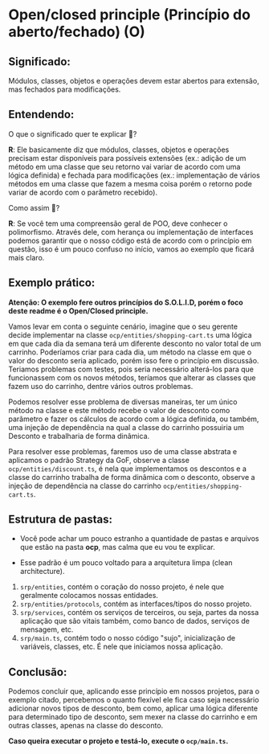 # Open/closed principle (Princípio do aberto/fechado) (O)

## Significado:
Módulos, classes, objetos e operações devem estar abertos para extensão, mas fechados para modificações.

## Entendendo:
O que o significado quer te explicar 🤔?

**R**: Ele basicamente diz que módulos, classes, objetos e operações precisam estar disponíveis para possíveis extensões (ex.: adição de um método em uma classe que seu retorno vai variar de acordo com uma lógica definida) e fechada para modificações (ex.: implementação de vários métodos em uma classe que fazem a mesma coisa porém o retorno pode variar de acordo com o parâmetro recebido).

Como assim 🤯?

**R**: Se você tem uma compreensão geral de POO, deve conhecer o polimorfismo. Através dele, com herança ou implementação de interfaces podemos garantir que o nosso código está de acordo com o princípio em questão, isso é um pouco confuso no início, vamos ao exemplo que ficará mais claro.


## Exemplo prático:
**Atenção: O exemplo fere outros princípios do S.O.L.I.D, porém o foco deste readme é o Open/Closed principle.**

Vamos levar em conta o seguinte cenário, imagine que o seu gerente decide implementar na classe `ocp/entities/shopping-cart.ts` uma lógica em que cada dia da semana terá um diferente desconto no valor total de um carrinho. Poderíamos criar para cada dia, um método na classe em que o valor do desconto seria aplicado, porém isso fere o princípio em discussão. Teriamos problemas com testes, pois seria necessário alterá-los para que funcionassem com os novos métodos, teríamos que alterar as classes que fazem uso do carrinho, dentre vários outros problemas.

Podemos resolver esse problema de diversas maneiras, ter um único método na classe e este método recebe o valor de desconto como parâmetro e fazer os cálculos de acordo com a lógica definida, ou também, uma injeção de dependência na qual a classe do carrinho possuiria um Desconto e trabalharia de forma dinâmica.

Para resolver esse problemas, faremos uso de uma classe abstrata e aplicamos o padrão Strategy da GoF, observe a classe `ocp/entities/discount.ts`, é nela que implementamos os descontos e a classe do carrinho trabalha de forma dinâmica com o desconto, observe a injeção de dependência na classe do carrinho `ocp/entities/shopping-cart.ts`.


## Estrutura de pastas:

- Você pode achar um pouco estranho a quantidade de pastas e arquivos que estão na pasta **ocp**, mas calma que eu vou te explicar.

- Esse padrão é um pouco voltado para a arquitetura limpa (clean architecture).

1. `srp/entities`, contém o coração do nosso projeto, é nele que geralmente colocamos nossas entidades.
2. `srp/entities/protocols`, contém as interfaces/tipos do nosso projeto.
3. `srp/services`, contém os serviços de terceiros, ou seja, partes da nossa aplicação que são vitais também, como banco de dados, serviços de mensagem, etc.
4. `srp/main.ts`, contém todo o nosso código "sujo", inicialização de variáveis, classes, etc. É nele que iniciamos nossa aplicação.


## Conclusão:
Podemos concluir que, aplicando esse princípio em nossos projetos, para o exemplo citado, percebemos o quanto flexível ele fica caso seja necessário adicionar novos tipos de desconto, bem como, aplicar uma lógica diferente para determinado tipo de desconto, sem mexer na classe do carrinho e em outras classes, apenas na classe do desconto.

**Caso queira executar o projeto e testá-lo, execute o `ocp/main.ts`.**

